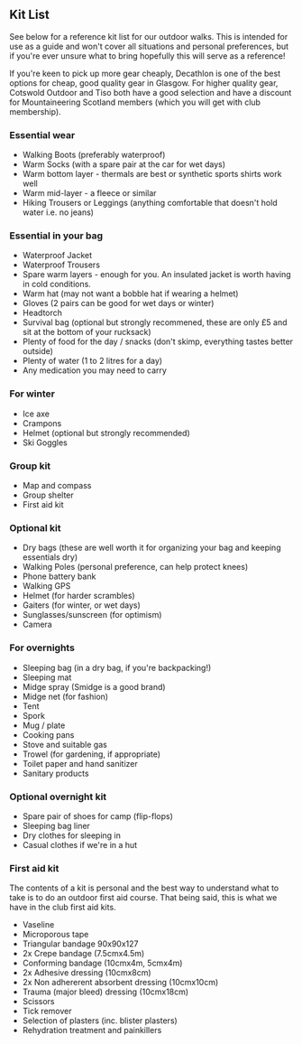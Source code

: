 ## Kit List

See below for a reference kit list for our outdoor walks. This is intended for use as a guide and won't cover all
situations and personal preferences, but if you're ever unsure what to bring hopefully this will serve as a reference!

If you're keen to pick up more gear cheaply, Decathlon is one of the best options for cheap, good quality gear in Glasgow. For higher quality gear, Cotswold Outdoor and Tiso both have a good selection and have a discount for Mountaineering Scotland members (which you will get with club membership).

### Essential wear

- Walking Boots (preferably waterproof)
- Warm Socks (with a spare pair at the car for wet days)
- Warm bottom layer - thermals are best or synthetic sports shirts work well
- Warm mid-layer - a fleece or similar
- Hiking Trousers or Leggings (anything comfortable that doesn't hold water i.e. no jeans)

### Essential in your bag

- Waterproof Jacket
- Waterproof Trousers
- Spare warm layers - enough for you. An insulated jacket is worth having in cold conditions.
- Warm hat (may not want a bobble hat if wearing a helmet)
- Gloves (2 pairs can be good for wet days or winter)
- Headtorch
- Survival bag (optional but strongly recommened, these are only £5 and sit at the bottom of your rucksack)
- Plenty of food for the day / snacks (don't skimp, everything tastes better outside)
- Plenty of water (1 to 2 litres for a day)
- Any medication you may need to carry

### For winter
- Ice axe
- Crampons
- Helmet (optional but strongly recommended)
- Ski Goggles

### Group kit
- Map and compass
- Group shelter
- First aid kit

### Optional kit
- Dry bags (these are well worth it for organizing your bag and keeping essentials dry)
- Walking Poles (personal preference, can help protect knees)
- Phone battery bank
- Walking GPS
- Helmet (for harder scrambles)
- Gaiters (for winter, or wet days)
- Sunglasses/sunscreen (for optimism)
- Camera

### For overnights
- Sleeping bag (in a dry bag, if you're backpacking!)
- Sleeping mat
- Midge spray (Smidge is a good brand)
- Midge net (for fashion)
- Tent
- Spork
- Mug / plate
- Cooking pans
- Stove and suitable gas
- Trowel (for gardening, if appropriate)
- Toilet paper and hand sanitizer
- Sanitary products

### Optional overnight kit
- Spare pair of shoes for camp (flip-flops)
- Sleeping bag liner
- Dry clothes for sleeping in
- Casual clothes if we're in a hut


### First aid kit
The contents of a kit is personal and the best way to understand what to take is to do an outdoor first aid course.
That being said, this is what we have in the club first aid kits.
- Vaseline
- Microporous tape
- Triangular bandage 90x90x127
- 2x Crepe bandage (7.5cmx4.5m)
- Conforming bandage (10cmx4m, 5cmx4m)
- 2x Adhesive dressing (10cmx8cm) 
- 2x Non adhererent absorbent dressing (10cmx10cm)
- Trauma (major bleed) dressing (10cmx18cm)
- Scissors
- Tick remover
- Selection of plasters (inc. blister plasters)
- Rehydration treatment and painkillers